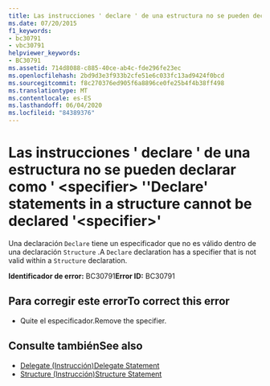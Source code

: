```yaml
---
title: Las instrucciones ' declare ' de una estructura no se pueden declarar como ' <specifier> '
ms.date: 07/20/2015
f1_keywords:
- bc30791
- vbc30791
helpviewer_keywords:
- BC30791
ms.assetid: 714d8088-c885-40ce-ab4c-fde296fe23ec
ms.openlocfilehash: 2bd9d3e3f933b2cfe51e6c033fc13ad9424f0bcd
ms.sourcegitcommit: f8c270376ed905f6a8896ce0fe25b4f4b38ff498
ms.translationtype: MT
ms.contentlocale: es-ES
ms.lasthandoff: 06/04/2020
ms.locfileid: "84389376"
---
```

# <a name="declare-statements-in-a-structure-cannot-be-declared-specifier"></a><span data-ttu-id="787fc-102">Las instrucciones ' declare ' de una estructura no se pueden declarar como ' \<specifier> '</span><span class="sxs-lookup"><span data-stu-id="787fc-102">'Declare' statements in a structure cannot be declared '\<specifier>'</span></span>
<span data-ttu-id="787fc-103">Una declaración `Declare` tiene un especificador que no es válido dentro de una declaración `Structure` .</span><span class="sxs-lookup"><span data-stu-id="787fc-103">A `Declare` declaration has a specifier that is not valid within a `Structure` declaration.</span></span>  
  
 <span data-ttu-id="787fc-104">**Identificador de error:** BC30791</span><span class="sxs-lookup"><span data-stu-id="787fc-104">**Error ID:** BC30791</span></span>  
  
## <a name="to-correct-this-error"></a><span data-ttu-id="787fc-105">Para corregir este error</span><span class="sxs-lookup"><span data-stu-id="787fc-105">To correct this error</span></span>  
  
- <span data-ttu-id="787fc-106">Quite el especificador.</span><span class="sxs-lookup"><span data-stu-id="787fc-106">Remove the specifier.</span></span>  
  
## <a name="see-also"></a><span data-ttu-id="787fc-107">Consulte también</span><span class="sxs-lookup"><span data-stu-id="787fc-107">See also</span></span>

- [<span data-ttu-id="787fc-108">Delegate (Instrucción)</span><span class="sxs-lookup"><span data-stu-id="787fc-108">Delegate Statement</span></span>](../language-reference/statements/delegate-statement.md)
- [<span data-ttu-id="787fc-109">Structure (Instrucción)</span><span class="sxs-lookup"><span data-stu-id="787fc-109">Structure Statement</span></span>](../language-reference/statements/structure-statement.md)

